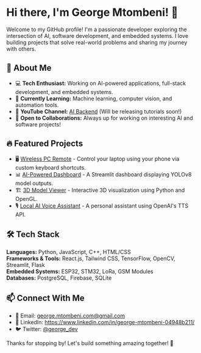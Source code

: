 # Hi there, I'm George Mtombeni! 👋

Welcome to my GitHub profile! I'm a passionate developer exploring the intersection of AI, software development, and embedded systems. I love building projects that solve real-world problems and sharing my journey with others.

## 🚀 About Me
- 💻 **Tech Enthusiast:** Working on AI-powered applications, full-stack development, and embedded systems.
- 🎯 **Currently Learning:** Machine learning, computer vision, and automation tools.
- 🎥 **YouTube Channel:** [AI Backend](https://www.youtube.com/@ai_backend) (Will be releasing tutorials soon!)
- 🌱 **Open to Collaborations:** Always up for working on interesting AI and software projects!

## 🔥 Featured Projects
- 🖥️ [Wireless PC Remote](/#) - Control your laptop using your phone via custom keyboard shortcuts.
- 📊 [AI-Powered Dashboard](/#) - A Streamlit dashboard displaying YOLOv8 model outputs.
- 🏗️ [3D Model Viewer](/#) - Interactive 3D visualization using Python and OpenGL.
- 🎙️ [Local AI Voice Assistant](/#) - A personal assistant using OpenAI's TTS API.

## 🛠️ Tech Stack
**Languages:** Python, JavaScript, C++, HTML/CSS  
**Frameworks & Tools:** React.js, Tailwind CSS, TensorFlow, OpenCV, Streamlit, Flask  
**Embedded Systems:** ESP32, STM32, LoRa, GSM Modules  
**Databases:** PostgreSQL, Firebase, SQLite  

## 📫 Connect With Me
- 📩 Email: george.mtombeni.com@gmail.com
- 🔗 LinkedIn: https://www.linkedin.com/in/george-mtombeni-04948b211/
- 🐦 Twitter: [@george_dev](/#)

Thanks for stopping by! Let's build something amazing together! 🚀

